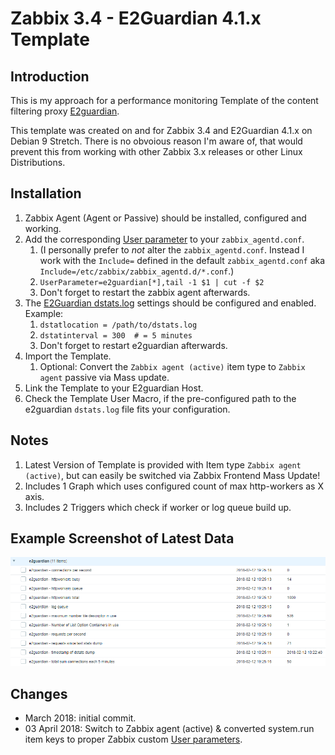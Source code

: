 # Zabbix 3.4 - E2Guardian 4.1.x Template

## Introduction
This is my approach for a performance monitoring Template of the content filtering proxy [E2guardian](http://e2guardian.org/).

This template was created on and for Zabbix 3.4 and E2Guardian 4.1.x on Debian 9 Stretch.
There is no obvoious reason I'm aware of, that would prevent this from working with other Zabbix 3.x releases or other Linux Distributions. 

## Installation

1. Zabbix Agent (Agent or Passive) should be installed, configured and working.
1. Add the corresponding [User parameter](https://www.zabbix.com/documentation/3.4/manual/config/items/userparameters) to your `zabbix_agentd.conf`.
   1. (I personally prefer to *not* alter the `zabbix_agentd.conf`. Instead I work with the `Include=` defined in the default `zabbix_agentd.conf` aka `Include=/etc/zabbix/zabbix_agentd.d/*.conf`.)
   1. `UserParameter=e2guardian[*],tail -1 $1 | cut -f $2`
   1. Don't forget to restart the zabbix agent afterwards. 
1. The [E2Guardian dstats.log](https://github.com/e2guardian/e2guardian/blob/master/notes/dstats_format) settings should be configured and enabled. Example:
   1. `dstatlocation = /path/to/dstats.log`
   1. `dstatinterval = 300  # = 5 minutes`
   1. Don't forget to restart e2guardian afterwards. 
1. Import the Template.
   1. Optional: Convert the `Zabbix agent (active)` item type to `Zabbix agent` passive via Mass update. 
1. Link the Template to your E2guardian Host.
1. Check the Template User Macro, if the pre-configured path to the e2guardian `dstats.log` file fits your configuration.

## Notes

1. Latest Version of Template is provided with Item type `Zabbix agent (active)`, but can easily be switched via Zabbix Frontend Mass Update!
1. Includes 1 Graph which uses configured count of max http-workers as X axis. 
1. Includes 2 Triggers which check if worker or log queue build up. 

## Example Screenshot of Latest Data

![Latest Data](example01.png)

## Changes
- March 2018: initial commit.
- 03 April 2018: Switch to Zabbix agent (active) & converted system.run item keys to proper Zabbix custom [User parameters](https://www.zabbix.com/documentation/3.4/manual/config/items/userparameters).

